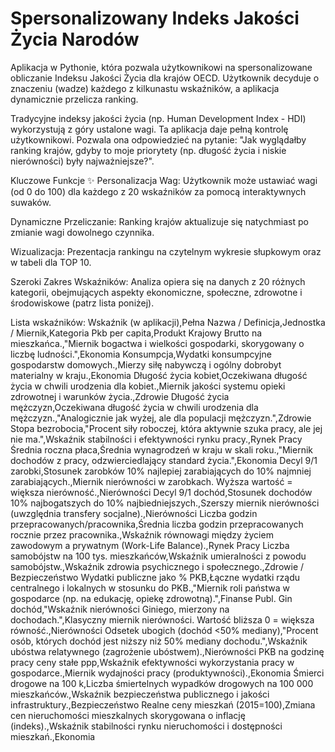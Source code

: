 # Spersonalizowany Indeks Jakości Życia Narodów
Aplikacja w Pythonie, która pozwala użytkownikowi na spersonalizowane obliczanie Indeksu Jakości Życia dla krajów OECD. Użytkownik decyduje o znaczeniu (wadze) każdego z kilkunastu wskaźników, a aplikacja dynamicznie przelicza ranking.

Tradycyjne indeksy jakości życia (np. Human Development Index - HDI) wykorzystują z góry ustalone wagi. Ta aplikacja daje pełną kontrolę użytkownikowi. Pozwala ona odpowiedzieć na pytanie: "Jak wyglądałby ranking krajów, gdyby to moje priorytety (np. długość życia i niskie nierówności) były najważniejsze?".

Kluczowe Funkcje ✨
Personalizacja Wag: Użytkownik może ustawiać wagi (od 0 do 100) dla każdego z 20 wskaźników za pomocą interaktywnych suwaków.

Dynamiczne Przeliczanie: Ranking krajów aktualizuje się natychmiast po zmianie wagi dowolnego czynnika.

Wizualizacja: Prezentacja rankingu na czytelnym wykresie słupkowym oraz w tabeli dla TOP 10.

Szeroki Zakres Wskaźników: Analiza opiera się na danych z 20 różnych kategorii, obejmujących aspekty ekonomiczne, społeczne, zdrowotne i środowiskowe (patrz lista poniżej).

Lista wskaźników:
Wskaźnik (w aplikacji),Pełna Nazwa / Definicja,Jednostka / Miernik,Kategoria
Pkb per capita,Produkt Krajowy Brutto na mieszkańca.,"Miernik bogactwa i wielkości gospodarki, skorygowany o liczbę ludności.",Ekonomia
Konsumpcja,Wydatki konsumpcyjne gospodarstw domowych.,Mierzy siłę nabywczą i ogólny dobrobyt materialny w kraju.,Ekonomia
Długość życia kobiet,Oczekiwana długość życia w chwili urodzenia dla kobiet.,Miernik jakości systemu opieki zdrowotnej i warunków życia.,Zdrowie
Długość życia mężczyzn,Oczekiwana długość życia w chwili urodzenia dla mężczyzn.,"Analogicznie jak wyżej, ale dla populacji mężczyzn.",Zdrowie
Stopa bezrobocia,"Procent siły roboczej, która aktywnie szuka pracy, ale jej nie ma.",Wskaźnik stabilności i efektywności rynku pracy.,Rynek Pracy
Średnia roczna płaca,Średnia wynagrodzeń w kraju w skali roku.,"Miernik dochodów z pracy, odzwierciedlający standard życia.",Ekonomia
Decyl 9/1 zarobki,Stosunek zarobków 10% najlepiej zarabiających do 10% najmniej zarabiających.,Miernik nierówności w zarobkach. Wyższa wartość = większa nierówność.,Nierówności
Decyl 9/1 dochód,Stosunek dochodów 10% najbogatszych do 10% najbiedniejszych.,Szerszy miernik nierówności (uwzględnia transfery socjalne).,Nierówności
Liczba godzin przepracowanych/pracownika,Średnia liczba godzin przepracowanych rocznie przez pracownika.,Wskaźnik równowagi między życiem zawodowym a prywatnym (Work-Life Balance).,Rynek Pracy
Liczba samobójstw na 100 tys. mieszkańców,Wskaźnik umieralności z powodu samobójstw.,Wskaźnik zdrowia psychicznego i społecznego.,Zdrowie / Bezpieczeństwo
Wydatki publiczne jako % PKB,Łączne wydatki rządu centralnego i lokalnych w stosunku do PKB.,"Miernik roli państwa w gospodarce (np. na edukację, opiekę zdrowotną).",Finanse Publ.
Gin dochód,"Wskaźnik nierówności Giniego, mierzony na dochodach.",Klasyczny miernik nierówności. Wartość bliższa 0 = większa równość.,Nierówności
Odsetek ubogich (dochód <50% mediany),"Procent osób, których dochód jest niższy niż 50% mediany dochodu.",Wskaźnik ubóstwa relatywnego (zagrożenie ubóstwem).,Nierówności
PKB na godzinę pracy ceny stałe ppp,Wskaźnik efektywności wykorzystania pracy w gospodarce.,Miernik wydajności pracy (produktywności).,Ekonomia
Śmierci drogowe na 100 k,Liczba śmiertelnych wypadków drogowych na 100 000 mieszkańców.,Wskaźnik bezpieczeństwa publicznego i jakości infrastruktury.,Bezpieczeństwo
Realne ceny mieszkań (2015=100),Zmiana cen nieruchomości mieszkalnych skorygowana o inflację (indeks).,Wskaźnik stabilności rynku nieruchomości i dostępności mieszkań.,Ekonomia
